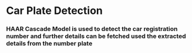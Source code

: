 # Car Plate Detection

### HAAR Cascade Model is used to detect the car registration number and further details can be fetched used the extracted details from the number plate
